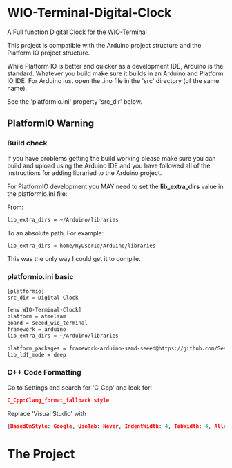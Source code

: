 # WIO-Terminal-Digital-Clock

A Full function Digital Clock for the WIO-Terminal

This project is compatible with the Arduino project structure and the Platform IO project structure.

While Platform IO is better and quicker as a development IDE, Arduino is the standard. Whatever you build make sure it builds in an Arduino and Platform IO IDE. For Arduino just open the .ino file in the 'src' directory (of the same name).

See the 'platformio.ini' property 'src_dir' below.

## PlatformIO Warning

### Build check

If you have problems getting the build working please make sure you can build and upload using the Arduino IDE and you have followed all of the instructions for adding libraried to the Arduino project.

For PlatformIO development you MAY need to set the **lib_extra_dirs** value in the platformio.ini file:

From:

```bash
lib_extra_dirs = ~/Arduino/libraries
```

To an absolute path. For example:

```bash
lib_extra_dirs = home/myUserId/Arduino/libraries
```

This was the only way I could get it to compile.

### platformio.ini basic

```bash
[platformio]
src_dir = Digital-Clock

[env:WIO-Terminal-Clock]
platform = atmelsam
board = seeed_wio_terminal
framework = arduino
lib_extra_dirs = ~/Arduino/libraries

platform_packages = framework-arduino-samd-seeed@https://github.com/Seeed-Studio/ArduinoCore-samd.git
lib_ldf_mode = deep
```
### C++ Code Formatting
Go to Settings and search for 'C_Cpp' and look for:
```json
C_Cpp:Clang_format_fallback style
```
Replace 'Visual Studio' with 
```json
{BasedOnStyle: Google, UseTab: Never, IndentWidth: 4, TabWidth: 4, AllowShortIfStatementsOnASingleLine: false, IndentCaseLabels: false, ColumnLimit: 0, AccessModifierOffset: -4 }
```
# The Project

